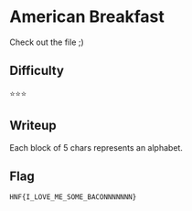 # American Breakfast
Check out the file ;)

## Difficulty

⭐️️️️️⭐️️️️️⭐️️️️️

## Writeup

Each block of 5 chars represents an alphabet.

## Flag

`HNF{I_LOVE_ME_SOME_BACONNNNNNN}`

